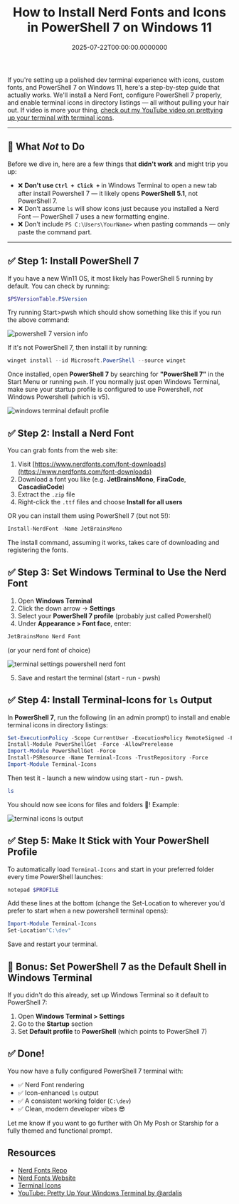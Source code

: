 ﻿---
title: How to Install Nerd Fonts and Icons in PowerShell 7 on Windows 11
date: "2025-07-22T00:00:00.0000000"
description: Want those slick terminal icons and glyphs you keep seeing in screenshots? Here's the definitive guide to getting Nerd Fonts and terminal icons working with PowerShell 7 and Windows Terminal on Windows 11.
featuredImage: /img/nerd-fonts-powershell-terminal-icons.png
---

If you're setting up a polished dev terminal experience with icons, custom fonts, and PowerShell 7 on Windows 11, here's a step-by-step guide that actually works. We'll install a Nerd Font, configure PowerShell 7 properly, and enable terminal icons in directory listings — all without pulling your hair out. If video is more your thing, [check out my YouTube video on prettying up your terminal with terminal icons](https://youtu.be/TpHcEsPIOhw?si=YmQTIi6rLwB02Cbe).

---

## 🚫 What *Not* to Do

Before we dive in, here are a few things that **didn't work** and might trip you up:

- ❌ **Don't use `Ctrl + Click +`** in Windows Terminal to open a new tab after install Powershell 7 — it likely opens **PowerShell 5.1**, not PowerShell 7.
- ❌ Don't assume `ls` will show icons just because you installed a Nerd Font — PowerShell 7 uses a new formatting engine.
- ❌ Don't include `PS C:\Users\YourName>` when pasting commands — only paste the command part.

---

## ✅ Step 1: Install PowerShell 7

If you have a new Win11 OS, it most likely has PowerShell 5 running by default. You can check by running:

```powershell
$PSVersionTable.PSVersion
```

Try running Start>pwsh which should show something like this if you run the above command:

![powershell 7 version info](/img/powershell-open-with-pwsh.png)

If it's not PowerShell 7, then install it by running:

```powershell
winget install --id Microsoft.PowerShell --source winget
```

Once installed, open **PowerShell 7** by searching for **"PowerShell 7"** in the Start Menu or running `pwsh`. If you normally just open Windows Terminal, make sure your startup profile is configured to use Powershell, *not* Windows Powershell (which is v5).

![windows terminal default profile](/img/windows-terminal-default-profile-select-powershell.png)

## ✅ Step 2: Install a Nerd Font

You can grab fonts from the web site:

1. Visit [https://www.nerdfonts.com/font-downloads](https://www.nerdfonts.com/font-downloads)
2. Download a font you like (e.g. **JetBrainsMono**, **FiraCode**, **CascadiaCode**)
3. Extract the `.zip` file
4. Right-click the `.ttf` files and choose **Install for all users**

OR you can install them using PowerShell 7 (but not 5!):

```powershell
Install-NerdFont -Name JetBrainsMono
```

The install command, assuming it works, takes care of downloading and registering the fonts.

## ✅ Step 3: Set Windows Terminal to Use the Nerd Font

1. Open **Windows Terminal**
2. Click the down arrow → **Settings**
3. Select your **PowerShell 7 profile** (probably just called Powershell)
4. Under **Appearance > Font face**, enter:

```powershell
JetBrainsMono Nerd Font
```

(or your nerd font of choice)

![terminal settings powershell nerd font](windows-terminal-default-profile-select-powershell)

5. Save and restart the terminal (start - run - pwsh)

## ✅ Step 4: Install Terminal-Icons for `ls` Output

In **PowerShell 7**, run the following (in an admin prompt) to install and enable terminal icons in directory listings:

```powershell
Set-ExecutionPolicy -Scope CurrentUser -ExecutionPolicy RemoteSigned -Force
Install-Module PowerShellGet -Force -AllowPrerelease
Import-Module PowerShellGet -Force
Install-PSResource -Name Terminal-Icons -TrustRepository -Force
Import-Module Terminal-Icons
```

Then test it - launch a new window using start - run - pwsh.

```powershell
ls
```

You should now see icons for files and folders 🎉! Example:

![terminal icons ls output](pwsh-7-nerd-fonts-terminal-icons-working.png)

## ✅ Step 5: Make It Stick with Your PowerShell Profile

To automatically load `Terminal-Icons` and start in your preferred folder every time PowerShell launches:

```powershell
notepad $PROFILE
```

Add these lines at the bottom (change the Set-Location to wherever you'd prefer to start when a new powershell terminal opens):

```powershell
Import-Module Terminal-Icons
Set-Location"C:\dev"
```

Save and restart your terminal.

## 🧠 Bonus: Set PowerShell 7 as the Default Shell in Windows Terminal

If you didn't do this already, set up Windows Terminal so it default to PowerShell 7:

1. Open **Windows Terminal > Settings**
2. Go to the **Startup** section
3. Set **Default profile** to **PowerShell** (which points to PowerShell 7)

## ✅ Done!

You now have a fully configured PowerShell 7 terminal with:

- ✅ Nerd Font rendering
- ✅ Icon-enhanced `ls` output
- ✅ A consistent working folder (`C:\dev`)
- ✅ Clean, modern developer vibes 😎

Let me know if you want to go further with Oh My Posh or Starship for a fully themed and functional prompt.

## Resources

- [Nerd Fonts Repo](https://github.com/ryanoasis/nerd-fonts)
- [Nerd Fonts Website](https://www.nerdfonts.com/font-downloads)
- [Terminal Icons](https://github.com/devblackops/Terminal-Icons)
- [YouTube: Pretty Up Your Windows Terminal by @ardalis](https://www.youtube.com/watch?v=TpHcEsPIOhw&ab_channel=Ardalis)

